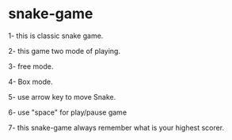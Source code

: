 # snake-game

1- this is classic snake game.

2- this game two mode of playing.

3- free mode.

4- Box mode.

5- use arrow key to move Snake.

6- use "space" for play/pause game

7- this snake-game always remember what is your highest scorer.
